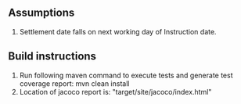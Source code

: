 ## Assumptions

1) Settlement date falls on next working day of Instruction date.

## Build instructions

1) Run following maven command to execute tests and generate test coverage report: mvn clean install
2) Location of jacoco report is: "target/site/jacoco/index.html"